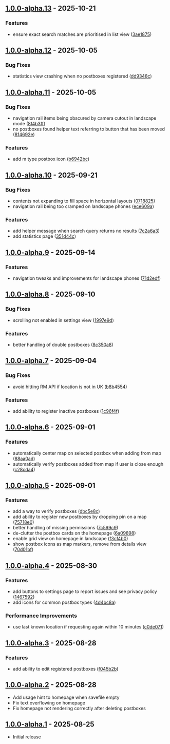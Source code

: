 ## [1.0.0-alpha.13] - 2025-10-21

### Features

* ensure exact search matches are prioritised in list view ([3ae1875](https://github.com/Crozzers/PostboxGO/commit/3ae1875c6a7d9bf78e2dfbdc55b228ffbe8e48cf))


## [1.0.0-alpha.12] - 2025-10-05

### Bug Fixes

* statistics view crashing when no postboxes registered ([dd9348c](https://github.com/Crozzers/PostboxGO/commit/dd9348c9bb494e2ed6db9acc602bc094b3267fe1))


## [1.0.0-alpha.11] - 2025-10-05

### Bug Fixes

* navigation rail items being obscured by camera cutout in landscape mode ([8f4b3ff](https://github.com/Crozzers/PostboxGO/commit/8f4b3ff9a29187c56041b343dbd86567eb992e05))
* no postboxes found helper text referring to button that has been moved ([814692e](https://github.com/Crozzers/PostboxGO/commit/814692ec318c6fc56989b5765ba4e9716e8e8eba))


### Features

* add m type postbox icon ([b6942bc](https://github.com/Crozzers/PostboxGO/commit/b6942bc9c1c431ea0813acf8fe527f544b754f3b))


## [1.0.0-alpha.10] - 2025-09-21

### Bug Fixes

* contents not expanding to fill space in horizontal layouts ([0718825](https://github.com/Crozzers/PostboxGO/commit/0718825e5cf26924851539004a9952710d84d6ef))
* navigation rail being too cramped on landscape phones ([ece609a](https://github.com/Crozzers/PostboxGO/commit/ece609acccdbdfad916b32c18b6c4040b4f76e08))


### Features

* add helper message when search query returns no results ([7c2a6a3](https://github.com/Crozzers/PostboxGO/commit/7c2a6a38614584314dda62509ce177de4f78666b))
* add statistics page ([351d44c](https://github.com/Crozzers/PostboxGO/commit/351d44cf600a86a10902bda57ccc245371715985))


## [1.0.0-alpha.9] - 2025-09-14

### Features

* navigation tweaks and improvements for landscape phones ([71d2edf](https://github.com/Crozzers/PostboxGO/commit/71d2edfe286f3113a57dc8d947f857d087effec1))


## [1.0.0-alpha.8] - 2025-09-10

### Bug Fixes

* scrolling not enabled in settings view ([1997e9d](https://github.com/Crozzers/PostboxGO/commit/1997e9dbf0b4c363674f6871c890b548a0f5d211))


### Features

* better handling of double postboxes ([8c350a8](https://github.com/Crozzers/PostboxGO/commit/8c350a87e1d764b863d0412c298f1ea9bcc80a3a))


## [1.0.0-alpha.7] - 2025-09-04

### Bug Fixes

* avoid hitting RM API if location is not in UK ([b8b4554](https://github.com/Crozzers/PostboxGO/commit/b8b45543a23d13d23bf45ed40cae405012275adc))


### Features

* add ability to register inactive postboxes ([1c96f4f](https://github.com/Crozzers/PostboxGO/commit/1c96f4f16218271b61a77a8314ade68779661b16))


## [1.0.0-alpha.6] - 2025-09-01

### Features

* automatically center map on selected postbox when adding from map ([88aa0ad](https://github.com/Crozzers/PostboxGO/commit/88aa0ad8ba88fdb91f1fb519749a50588fdc11c6))
* automatically verify postboxes added from map if user is close enough ([c28cda4](https://github.com/Crozzers/PostboxGO/commit/c28cda4ddaec8af1e802142ac6b17e6eb52af514))


## [1.0.0-alpha.5] - 2025-09-01

### Features

* add a way to verify postboxes ([dbc5e8c](https://github.com/Crozzers/PostboxGO/commit/dbc5e8c4bedc28e4cf1db27c9eb0bbbf39ad2d2c))
* add ability to register new postboxes by dropping pin on a map ([75718e0](https://github.com/Crozzers/PostboxGO/commit/75718e070d211a3958913670c2fe7f6a03700cc7))
* better handling of missing permissions ([7c599c9](https://github.com/Crozzers/PostboxGO/commit/7c599c9e1ce24a5fb623e317a8f5237076b69fff))
* de-clutter the postbox cards on the homepage ([6a09898](https://github.com/Crozzers/PostboxGO/commit/6a098983e65a2f807c4464b876ad02e2d3df4cae))
* enable grid view on homepage in landscape ([f3cf4b0](https://github.com/Crozzers/PostboxGO/commit/f3cf4b0e31fdfa54c06164aa8a717a51112a3f80))
* show postbox icons as map markers, remove from details view ([70d01bf](https://github.com/Crozzers/PostboxGO/commit/70d01bfccf843432aeff0efbd69ed4b9a1d5a503))


## [1.0.0-alpha.4] - 2025-08-30

### Features

* add buttons to settings page to report issues and see privacy policy ([1467592](https://github.com/Crozzers/PostboxGo/commit/1467592ce72c55e0bcbd419fd818c7e622c29d75))
* add icons for common postbox types ([4d4bc8a](https://github.com/Crozzers/PostboxGo/commit/4d4bc8a9d1645f6164f628ff60a6a0126f8568e7))


### Performance Improvements

* use last known location if requesting again within 10 minutes ([c0de071](https://github.com/Crozzers/PostboxGo/commit/c0de071a841f27a885da37a6a05526a6f3ec5e0e))

## [1.0.0-alpha.3] - 2025-08-28

### Features

* add ability to edit registered postboxes ([f045b2b](https://github.com/Crozzers/PostboxGO/commit/f045b2b28929d7aece950261b594f0d4904f20f6))


## [1.0.0-alpha.2] - 2025-08-28

- Add usage hint to homepage when savefile empty
- Fix text overflowing on homepage
- Fix homepage not rendering correctly after deleting postboxes

## [1.0.0-alpha.1] - 2025-08-25

- Initial release


[1.0.0-alpha.1]: https://github.com/Crozzers/PostboxGO/compare/a83a8e123781cee4ffc2a46b705fdd3bf5f7a291...1.0.0-alpha.1
[1.0.0-alpha.2]: https://github.com/Crozzers/PostboxGO/compare/1.0.0-alpha.1...1.0.0-alpha.2
[1.0.0-alpha.3]: https://github.com/Crozzers/PostboxGO/compare/1.0.0-alpha.2...1.0.0-alpha.3
[1.0.0-alpha.4]: https://github.com/Crozzers/PostboxGO/compare/1.0.0-alpha.3...1.0.0-alpha.4
[1.0.0-alpha.5]: https://github.com/Crozzers/PostboxGO/compare/1.0.0-alpha.4...1.0.0-alpha.5
[1.0.0-alpha.6]: https://github.com/Crozzers/PostboxGO/compare/1.0.0-alpha.5...1.0.0-alpha.6
[1.0.0-alpha.7]: https://github.com/Crozzers/PostboxGO/compare/1.0.0-alpha.6...1.0.0-alpha.7
[1.0.0-alpha.8]: https://github.com/Crozzers/PostboxGO/compare/1.0.0-alpha.7...1.0.0-alpha.8
[1.0.0-alpha.9]: https://github.com/Crozzers/PostboxGO/compare/1.0.0-alpha.8...1.0.0-alpha.9
[1.0.0-alpha.10]: https://github.com/Crozzers/PostboxGO/compare/1.0.0-alpha.9...1.0.0-alpha.10
[1.0.0-alpha.11]: https://github.com/Crozzers/PostboxGO/compare/1.0.0-alpha.9...1.0.0-alpha.11
[1.0.0-alpha.12]: https://github.com/Crozzers/PostboxGO/compare/1.0.0-alpha.9...1.0.0-alpha.12
[1.0.0-alpha.13]: https://github.com/Crozzers/PostboxGO/compare/1.0.0-alpha.9...1.0.0-alpha.13
